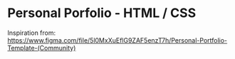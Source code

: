 # Personal Porfolio - HTML / CSS

Inspiration from:
https://www.figma.com/file/5l0MxXuEflG9ZAF5enzT7h/Personal-Portfolio-Template-(Community)
